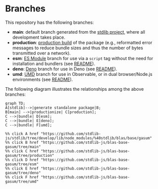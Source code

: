 <!--

@license Apache-2.0

Copyright (c) 2022 The Stdlib Authors.

Licensed under the Apache License, Version 2.0 (the "License");
you may not use this file except in compliance with the License.
You may obtain a copy of the License at

    http://www.apache.org/licenses/LICENSE-2.0

Unless required by applicable law or agreed to in writing, software
distributed under the License is distributed on an "AS IS" BASIS,
WITHOUT WARRANTIES OR CONDITIONS OF ANY KIND, either express or implied.
See the License for the specific language governing permissions and
limitations under the License.

-->

# Branches

This repository has the following branches:

-   **main**: default branch generated from the [stdlib project][stdlib-url], where all development takes place.
-   **production**: [production build][production-url] of the package (e.g., reformatted error messages to reduce bundle sizes and thus the number of bytes transmitted over a network).
-   **esm**: [ES Module][esm-url] branch for use via a `script` tag without the need for installation and bundlers (see [README][esm-readme]).
-   **deno**: [Deno][deno-url] branch for use in Deno (see [README][deno-readme]).
-   **umd**: [UMD][umd-url] branch for use in Observable, or in dual browser/Node.js environments (see [README][umd-readme]).

The following diagram illustrates the relationships among the above branches:

```mermaid
graph TD;
A[stdlib]-->|generate standalone package|B;
B[main] -->|productionize| C[production];
C -->|bundle| D[esm];
C -->|bundle| E[deno];
C -->|bundle| F[umd];

%% click A href "https://github.com/stdlib-js/stdlib/tree/develop/lib/node_modules/%40stdlib/blas/base/gasum"
%% click B href "https://github.com/stdlib-js/blas-base-gasum/tree/main"
%% click C href "https://github.com/stdlib-js/blas-base-gasum/tree/production"
%% click D href "https://github.com/stdlib-js/blas-base-gasum/tree/esm"
%% click E href "https://github.com/stdlib-js/blas-base-gasum/tree/deno"
%% click F href "https://github.com/stdlib-js/blas-base-gasum/tree/umd"
```

[stdlib-url]: https://github.com/stdlib-js/stdlib/tree/develop/lib/node_modules/%40stdlib/blas/base/gasum
[production-url]: https://github.com/stdlib-js/blas-base-gasum/tree/production
[deno-url]: https://github.com/stdlib-js/blas-base-gasum/tree/deno
[deno-readme]: https://github.com/stdlib-js/blas-base-gasum/blob/deno/README.md
[umd-url]: https://github.com/stdlib-js/blas-base-gasum/tree/umd
[umd-readme]: https://github.com/stdlib-js/blas-base-gasum/blob/umd/README.md
[esm-url]: https://github.com/stdlib-js/blas-base-gasum/tree/esm
[esm-readme]: https://github.com/stdlib-js/blas-base-gasum/blob/esm/README.md